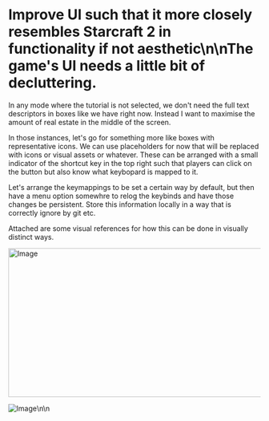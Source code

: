 # Improve UI such that it more closely resembles Starcraft 2 in functionality if not aesthetic\n\nThe game's UI needs a little bit of decluttering. 

In any mode where the tutorial is not selected, we don't need the full text descriptors in boxes like we have right now. Instead I want to maximise the amount of real estate in the middle of the screen.

In those instances, let's go for something more like boxes with representative icons. We can use placeholders for now that will be replaced with icons or visual assets or whatever. These can be arranged with a small indicator of the shortcut key in the top right such that players can click on the button but also know what keybopard is mapped to it. 

Let's arrange the keymappings to be set a certain way by default, but then have a menu option somewhre to relog the keybinds and have those changes be persistent. Store this information locally in a way that is correctly ignore by git etc.

Attached are some visual references for how this can be done in visually distinct ways.

<img width="1153" height="297" alt="Image" src="https://github.com/user-attachments/assets/a25ec6bd-fa67-4d97-a0fb-dd15aa66a9c8" />

![Image](https://github.com/user-attachments/assets/7b832cc7-62f3-4538-91bd-f4180fb9d3ff)\n\n<!-- GitHub Issue #178 -->